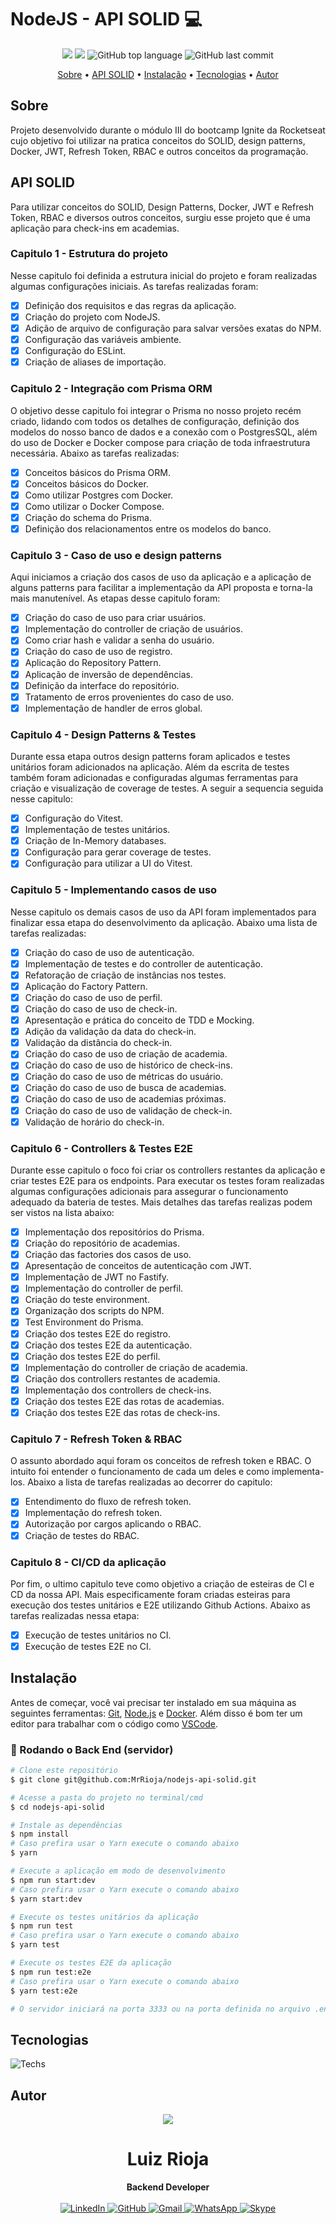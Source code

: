 # NodeJS - API SOLID 💻

<p align="center">
  <img src="https://img.shields.io/static/v1?label=api&message=solid&color=blueviolet&style=for-the-badge"/>
  <img src="https://img.shields.io/github/license/MrRioja/nodejs-api-solid?color=blueviolet&logo=License&style=for-the-badge"/>
  <img alt="GitHub top language" src="https://img.shields.io/github/languages/top/MrRioja/nodejs-api-solid?color=blueviolet&logo=Typescript&logoColor=white&style=for-the-badge">
  <img alt="GitHub last commit" src="https://img.shields.io/github/last-commit/MrRioja/nodejs-api-solid?color=blueviolet&style=for-the-badge">
</p>

<p align="center">
  <a href="#sobre">Sobre</a> •
  <a href="#api-solid">API SOLID</a> •
  <a href="#instalação">Instalação</a> •
  <a href="#tecnologias">Tecnologias</a> •
  <a href="#autor">Autor</a>  
</p>

## Sobre

Projeto desenvolvido durante o módulo III do bootcamp Ignite da Rocketseat cujo objetivo foi utilizar na pratica conceitos do SOLID, design patterns, Docker, JWT, Refresh Token, RBAC e outros conceitos da programação.

## API SOLID

Para utilizar conceitos do SOLID, Design Patterns, Docker, JWT e Refresh Token, RBAC e diversos outros conceitos, surgiu esse projeto que é uma aplicação para check-ins em academias.

### Capitulo 1 - Estrutura do projeto

Nesse capitulo foi definida a estrutura inicial do projeto e foram realizadas algumas configurações iniciais. As tarefas realizadas foram:

- [x] Definição dos requisitos e das regras da aplicação.
- [x] Criação do projeto com NodeJS.
- [x] Adição de arquivo de configuração para salvar versões exatas do NPM.
- [x] Configuração das variáveis ambiente.
- [x] Configuração do ESLint.
- [x] Criação de aliases de importação.

### Capitulo 2 - Integração com Prisma ORM

O objetivo desse capitulo foi integrar o Prisma no nosso projeto recém criado, lidando com todos os detalhes de configuração, definição dos modelos do nosso banco de dados e a conexão com o PostgresSQL, além do uso de Docker e Docker compose para criação de toda infraestrutura necessária. Abaixo as tarefas realizadas:

- [x] Conceitos básicos do Prisma ORM.
- [x] Conceitos básicos do Docker.
- [x] Como utilizar Postgres com Docker.
- [x] Como utilizar o Docker Compose.
- [x] Criação do schema do Prisma.
- [x] Definição dos relacionamentos entre os modelos do banco.

### Capitulo 3 - Caso de uso e design patterns

Aqui iniciamos a criação dos casos de uso da aplicação e a aplicação de alguns patterns para facilitar a implementação da API proposta e torna-la mais manutenível. As etapas desse capitulo foram:

- [x] Criação do caso de uso para criar usuários.
- [x] Implementação do controller de criação de usuários.
- [x] Como criar hash e validar a senha do usuário.
- [x] Criação do caso de uso de registro.
- [x] Aplicação do Repository Pattern.
- [x] Aplicação de inversão de dependências.
- [x] Definição da interface do repositório.
- [x] Tratamento de erros provenientes do caso de uso.
- [x] Implementação de handler de erros global.

### Capitulo 4 - Design Patterns & Testes

Durante essa etapa outros design patterns foram aplicados e testes unitários foram adicionados na aplicação. Além da escrita de testes também foram adicionadas e configuradas algumas ferramentas para criação e visualização de coverage de testes. A seguir a sequencia seguida nesse capitulo:

- [x] Configuração do Vitest.
- [x] Implementação de testes unitários.
- [x] Criação de In-Memory databases.
- [x] Configuração para gerar coverage de testes.
- [x] Configuração para utilizar a UI do Vitest.

### Capitulo 5 - Implementando casos de uso

Nesse capitulo os demais casos de uso da API foram implementados para finalizar essa etapa do desenvolvimento da aplicação. Abaixo uma lista de tarefas realizadas:

- [x] Criação do caso de uso de autenticação.
- [x] Implementação de testes e do controller de autenticação.
- [x] Refatoração de criação de instâncias nos testes.
- [x] Aplicação do Factory Pattern.
- [x] Criação do caso de uso de perfil.
- [x] Criação do caso de uso de check-in.
- [x] Apresentação e prática do conceito de TDD e Mocking.
- [x] Adição da validação da data do check-in.
- [x] Validação da distância do check-in.
- [x] Criação do caso de uso de criação de academia.
- [x] Criação do caso de uso de histórico de check-ins.
- [x] Criação do caso de uso de métricas do usuário.
- [x] Criação do caso de uso de busca de academias.
- [x] Criação do caso de uso de academias próximas.
- [x] Criação do caso de uso de validação de check-in.
- [x] Validação de horário do check-in.

### Capitulo 6 - Controllers & Testes E2E

Durante esse capitulo o foco foi criar os controllers restantes da aplicação e criar testes E2E para os endpoints. Para executar os testes foram realizadas algumas configurações adicionais para assegurar o funcionamento adequado da bateria de testes. Mais detalhes das tarefas realizas podem ser vistos na lista abaixo:

- [x] Implementação dos repositórios do Prisma.
- [x] Criação do repositório de academias.
- [x] Criação das factories dos casos de uso.
- [x] Apresentação de conceitos de autenticação com JWT.
- [x] Implementação de JWT no Fastify.
- [x] Implementação do controller de perfil.
- [x] Criação do teste environment.
- [x] Organização dos scripts do NPM.
- [x] Test Environment do Prisma.
- [x] Criação dos testes E2E do registro.
- [x] Criação dos testes E2E da autenticação.
- [x] Criação dos testes E2E do perfil.
- [x] Implementação do controller de criação de academia.
- [x] Criação dos controllers restantes de academia.
- [x] Implementação dos controllers de check-ins.
- [x] Criação dos testes E2E das rotas de academias.
- [x] Criação dos testes E2E das rotas de check-ins.

### Capitulo 7 - Refresh Token & RBAC

O assunto abordado aqui foram os conceitos de refresh token e RBAC. O intuito foi entender o funcionamento de cada um deles e como implementa-los. Abaixo a lista de tarefas realizadas ao decorrer do capitulo:

- [x] Entendimento do fluxo de refresh token.
- [x] Implementação do refresh token.
- [x] Autorização por cargos aplicando o RBAC.
- [x] Criação de testes do RBAC.

### Capitulo 8 - CI/CD da aplicação

Por fim, o ultimo capitulo teve como objetivo a criação de esteiras de CI e CD da nossa API. Mais especificamente foram criadas esteiras para execução dos testes unitários e E2E utilizando Github Actions. Abaixo as tarefas realizadas nessa etapa:

- [x] Execução de testes unitários no CI.
- [x] Execução de testes E2E no CI.

## Instalação

Antes de começar, você vai precisar ter instalado em sua máquina as seguintes ferramentas:
[Git](https://git-scm.com), [Node.js](https://nodejs.org/en/) e [Docker](https://www.docker.com/).
Além disso é bom ter um editor para trabalhar com o código como [VSCode](https://code.visualstudio.com/).

### 🎲 Rodando o Back End (servidor)

```bash
# Clone este repositório
$ git clone git@github.com:MrRioja/nodejs-api-solid.git

# Acesse a pasta do projeto no terminal/cmd
$ cd nodejs-api-solid

# Instale as dependências
$ npm install
# Caso prefira usar o Yarn execute o comando abaixo
$ yarn

# Execute a aplicação em modo de desenvolvimento
$ npm run start:dev
# Caso prefira usar o Yarn execute o comando abaixo
$ yarn start:dev

# Execute os testes unitários da aplicação
$ npm run test
# Caso prefira usar o Yarn execute o comando abaixo
$ yarn test

# Execute os testes E2E da aplicação
$ npm run test:e2e
# Caso prefira usar o Yarn execute o comando abaixo
$ yarn test:e2e

# O servidor iniciará na porta 3333 ou na porta definida no arquivo .env na variável PORT - acesse <http://localhost:3333>
```

## Tecnologias

![Techs](https://skillicons.dev/icons?i=nodejs,express,js,docker,jest,postgres,ts)

## Autor

<div align="center">
<img src="https://images.weserv.nl/?url=avatars.githubusercontent.com/u/55336456?v=4&h=100&w=100&fit=cover&mask=circle&maxage=7d" />
<h1>Luiz Rioja</h1>
<strong>Backend Developer</strong>
<br/>
<br/>

<a href="https://linkedin.com/in/luizrioja" target="_blank">
<img alt="LinkedIn" src="https://img.shields.io/badge/linkedin-%230077B5.svg?style=for-the-badge&logo=linkedin&logoColor=white"/>
</a>

<a href="https://github.com/mrrioja" target="_blank">
<img alt="GitHub" src="https://img.shields.io/badge/github-%23121011.svg?style=for-the-badge&logo=github&logoColor=white"/>
</a>

<a href="mailto:lulyrioja@gmail.com?subject=Fala%20Dev" target="_blank">
<img alt="Gmail" src="https://img.shields.io/badge/Gmail-D14836?style=for-the-badge&logo=gmail&logoColor=white" />
</a>

<a href="https://api.whatsapp.com/send?phone=5511933572652" target="_blank">
<img alt="WhatsApp" src="https://img.shields.io/badge/WhatsApp-25D366?style=for-the-badge&logo=whatsapp&logoColor=white"/>
</a>

<a href="https://join.skype.com/invite/tvBbOq03j5Uu" target="_blank">
<img alt="Skype" src="https://img.shields.io/badge/SKYPE-%2300AFF0.svg?style=for-the-badge&logo=Skype&logoColor=white"/>
</a>

<br/>
<br/>
</div>
